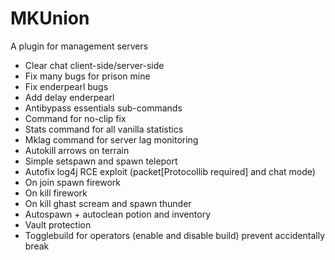 # MKUnion
A plugin for management servers

- Clear chat client-side/server-side
- Fix many bugs for prison mine
- Fix enderpearl bugs
- Add delay enderpearl
- Antibypass essentials sub-commands
- Command for no-clip fix
- Stats command for all vanilla statistics
- Mklag command for server lag monitoring
- Autokill arrows on terrain
- Simple setspawn and spawn teleport
- Autofix log4j RCE exploit (packet[Protocollib required] and chat mode)
- On join spawn firework
- On kill firework
- On kill ghast scream and spawn thunder
- Autospawn + autoclean potion and inventory
- Vault protection
- Togglebuild for operators (enable and disable build) prevent accidentally break
